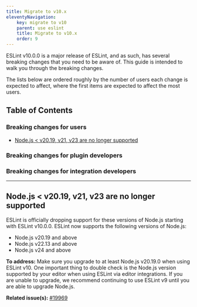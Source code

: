 ```yaml
---
title: Migrate to v10.x
eleventyNavigation:
    key: migrate to v10
    parent: use eslint
    title: Migrate to v10.x
    order: 9
---
```


ESLint v10.0.0 is a major release of ESLint, and as such, has several breaking changes that you need to be aware of. This guide is intended to walk you through the breaking changes.

The lists below are ordered roughly by the number of users each change is expected to affect, where the first items are expected to affect the most users.

## Table of Contents

### Breaking changes for users

- [Node.js < v20.19, v21, v23 are no longer supported](#drop-old-node)

### Breaking changes for plugin developers

### Breaking changes for integration developers

---

## <a name="drop-old-node"></a> Node.js < v20.19, v21, v23 are no longer supported

ESLint is officially dropping support for these versions of Node.js starting with ESLint v10.0.0. ESLint now supports the following versions of Node.js:

- Node.js v20.19 and above
- Node.js v22.13 and above
- Node.js v24 and above

**To address:** Make sure you upgrade to at least Node.js v20.19.0 when using ESLint v10. One important thing to double check is the Node.js version supported by your editor when using ESLint via editor integrations. If you are unable to upgrade, we recommend continuing to use ESLint v9 until you are able to upgrade Node.js.

**Related issue(s):** [#19969](https://github.com/eslint/eslint/issues/19969)
